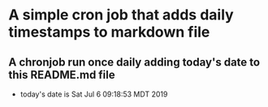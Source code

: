 A simple cron job that adds daily timestamps to markdown file
============================================================
## A chronjob run once daily adding today's date to this README.md file
* today's date is Sat Jul  6 09:18:53 MDT 2019
